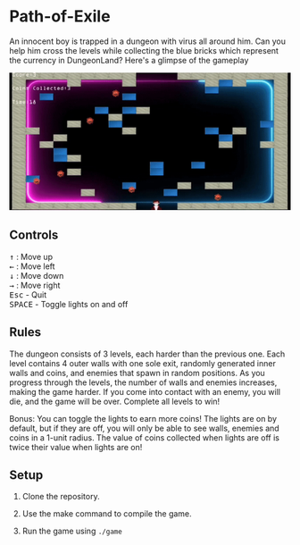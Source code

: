 # Path-of-Exile

An innocent boy is trapped in a dungeon with virus all around him. Can you help him cross the levels while collecting the blue bricks which represent the currency in DungeonLand?
Here's a glimpse of the gameplay

<p align="center">
    <img src="gameplay.gif" width="512"/>
</p>

## Controls

<kbd>↑</kbd> : Move up<br>
<kbd>←</kbd> : Move left<br>
<kbd>↓</kbd> : Move down<br>
<kbd>→</kbd> : Move right<br>
<kbd>Esc</kbd> - Quit<br>
<kbd>SPACE</kbd> - Toggle lights on and off<br>

## Rules

The dungeon consists of 3 levels, each harder than the previous one. Each level contains 4 outer walls with one sole exit, randomly generated inner walls and coins, and enemies that spawn in random positions. As you progress through the levels, the number of walls and enemies increases, making the game harder. If you come into contact with an enemy, you will die, and the game will be over. Complete all levels to win!

Bonus: 
You can toggle the lights to earn more coins! The lights are on by default, but if they are off, you will only be able to see walls, enemies and coins in a 1-unit radius. The value of coins collected when lights are off is twice their value when lights are on!

## Setup

1. Clone the repository.

2. Use the make command to compile the game.

3. Run the game using ``./game``
